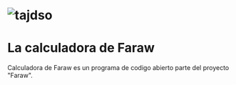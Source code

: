 

# ![tajdso](https://github.com/fefedevv/FarawCalculate/assets/90733495/49d691a2-545b-4f28-bf6f-c2c374313421)
# La calculadora de Faraw
Calculadora de Faraw es un programa de codigo abierto parte del proyecto "Faraw".
